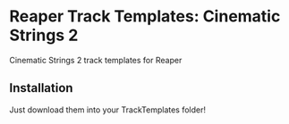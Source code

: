 # Reaper Track Templates: Cinematic Strings 2
Cinematic Strings 2 track templates for Reaper

## Installation
Just download them into your TrackTemplates folder!
